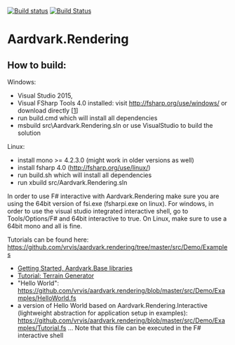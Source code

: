 [![Build status](https://ci.appveyor.com/api/projects/status/oqg1tw2ax1jl8qjx/branch/master?svg=true)](https://ci.appveyor.com/project/haraldsteinlechner/aardvark-rendering/branch/master)
[![Build Status](https://api.travis-ci.org/aardvark-platform/aardvark.rendering.svg?branch=master)](https://travis-ci.org/aardvark-platform/aardvark.rendering)

# Aardvark.Rendering

How to build:
------

Windows:
- Visual Studio 2015,
- Visual FSharp Tools 4.0 installed: visit http://fsharp.org/use/windows/ or download directly [[1]]
- run build.cmd which will install all dependencies
- msbuild src\Aardvark.Rendering.sln or use VisualStudio to build the solution

Linux:
- install mono >= 4.2.3.0 (might work in older versions as well)
- install fsharp 4.0 (http://fsharp.org/use/linux/)
- run build.sh which will install all dependencies
- run xbuild src/Aardvark.Rendering.sln

In order to use F# interactive with Aardvark.Rendering make sure you are using the 64bit version of fsi.exe (fsharpi.exe on linux). 
For windows, in order to use the visual studio integrated interactive shell, go to Tools/Options/F#  and 64bit interactive to true.
On Linux, make sure to use a 64bit mono and all is fine.

Tutorials can be found here:
https://github.com/vrvis/aardvark.rendering/tree/master/src/Demo/Examples
- [Getting Started, Aardvark.Base libraries](https://github.com/vrvis/aardvark/wiki)
- [Tutorial: Terrain Generator](https://aszabo314.github.io/stuff/terraingenerator.html)
- "Hello World": https://github.com/vrvis/aardvark.rendering/blob/master/src/Demo/Examples/HelloWorld.fs
- a version of Hello World based on Aardvark.Rendering.Interactive (lightweight abstraction for application setup in examples): https://github.com/vrvis/aardvark.rendering/blob/master/src/Demo/Examples/Tutorial.fs ... Note that this file can be executed in the F# interactive shell



[1]: https://www.microsoft.com/en-us/download/details.aspx?id=48179


